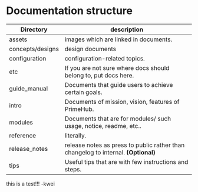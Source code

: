 # Documentation structure

Directory|description|
---------|-----------|
assets| images which are linked in documents.
concepts/designs|design documents
configuration|configuration-related topics.
etc|If you are not sure where docs should belong to, put docs here.
guide_manual|Documents that guide users to achieve certain goals.
intro| Documents of mission, vision, features of PrimeHub.
modules| Documents that are for modules/ such usage, notice, readme, etc..
reference| literally. 
release_notes| release notes as press to public rather than changelog to internal. **(Optional)**
tips| Useful tips that are with few instructions and steps.
this is a test!!! -kwei
